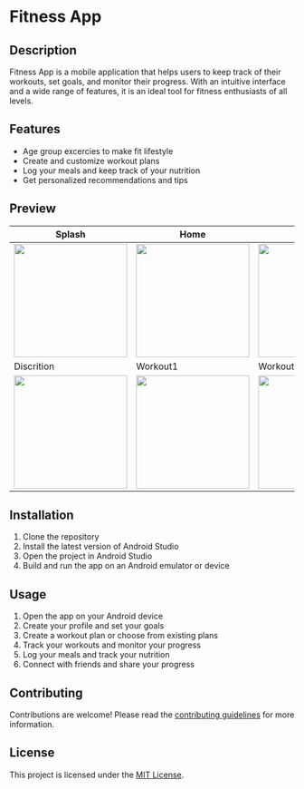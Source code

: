 # Fitness App

## Description
Fitness App is a mobile application that helps users to keep track of their workouts, set goals, and monitor their progress. With an intuitive interface and a wide range of features, it is an ideal tool for fitness enthusiasts of all levels.

## Features
- Age group excercies to make fit lifestyle
- Create and customize workout plans
- Log your meals and keep track of your nutrition
- Get personalized recommendations and tips

## Preview

| Splash | Home | Nutrition | FruitList |
| ------ | -------- | ------ | ---- |
| <img src="https://user-images.githubusercontent.com/77713965/235594759-f3857b8a-9055-458f-99ca-a81438fdcb4c.png" width="200"/> | <img src="https://user-images.githubusercontent.com/77713965/235594949-210a2687-8d0f-4831-9b4d-8c78e4dec33d.png" width="200"/> | <img src="https://user-images.githubusercontent.com/77713965/235595147-5fd0ad64-d9ba-47a4-b669-30b94dfd42c9.png" width="200"/> | <img src="https://user-images.githubusercontent.com/77713965/235595415-e48dcb34-0b1c-4961-8501-52e02ede1e1f.png" width="200"/> |
| Discrition  | Workout1 | Workout2 | Profile |
| <img src="https://user-images.githubusercontent.com/77713965/235595684-74f4a102-2195-4397-9c9f-a31382ef1dea.png" width="200"/> | <img src="https://user-images.githubusercontent.com/77713965/235595942-9f6cebc2-72ea-4f13-8dd4-45a82248934e.png" width="200"/> | <img src="https://user-images.githubusercontent.com/77713965/235596461-a5bccea6-f375-4d16-8386-797577a20cf3.png" width="200"/> | <img src="https://user-images.githubusercontent.com/77713965/235596557-1e570cab-10ab-4feb-9972-56037f1a59b8.png" width="200"/> |

## Installation
1. Clone the repository
2. Install the latest version of Android Studio
3. Open the project in Android Studio
4. Build and run the app on an Android emulator or device

## Usage
1. Open the app on your Android device
2. Create your profile and set your goals
3. Create a workout plan or choose from existing plans
4. Track your workouts and monitor your progress
5. Log your meals and track your nutrition
6. Connect with friends and share your progress

## Contributing
Contributions are welcome! Please read the [contributing guidelines](./CONTRIBUTING.md) for more information.

## License
This project is licensed under the [MIT License](./LICENSE).
